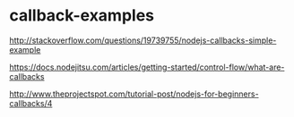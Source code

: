 # callback-examples

http://stackoverflow.com/questions/19739755/nodejs-callbacks-simple-example

https://docs.nodejitsu.com/articles/getting-started/control-flow/what-are-callbacks

http://www.theprojectspot.com/tutorial-post/nodejs-for-beginners-callbacks/4
